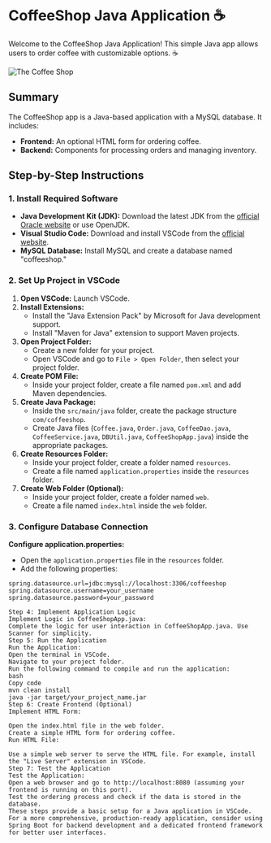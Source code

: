 # CoffeeShop Java Application ☕

Welcome to the CoffeeShop Java Application! This simple Java app allows users to order coffee with customizable options. ☕

![The Coffee Shop](TheCoffeeShopJavaWebpageDemo.png)

## Summary

The CoffeeShop app is a Java-based application with a MySQL database. It includes:

- **Frontend:** An optional HTML form for ordering coffee.
- **Backend:** Components for processing orders and managing inventory.

## Step-by-Step Instructions

### 1. Install Required Software

- **Java Development Kit (JDK):** Download the latest JDK from the [official Oracle website](https://www.oracle.com/java/technologies/javase-downloads.html) or use OpenJDK.
- **Visual Studio Code:** Download and install VSCode from the [official website](https://code.visualstudio.com/).
- **MySQL Database:** Install MySQL and create a database named "coffeeshop."

### 2. Set Up Project in VSCode

1. **Open VSCode:** Launch VSCode.
2. **Install Extensions:**
   - Install the "Java Extension Pack" by Microsoft for Java development support.
   - Install "Maven for Java" extension to support Maven projects.
3. **Open Project Folder:**
   - Create a new folder for your project.
   - Open VSCode and go to `File > Open Folder`, then select your project folder.
4. **Create POM File:**
   - Inside your project folder, create a file named `pom.xml` and add Maven dependencies.
5. **Create Java Package:**
   - Inside the `src/main/java` folder, create the package structure `com/coffeeshop`.
   - Create Java files (`Coffee.java`, `Order.java`, `CoffeeDao.java`, `CoffeeService.java`, `DBUtil.java`, `CoffeeShopApp.java`) inside the appropriate packages.
6. **Create Resources Folder:**
   - Inside your project folder, create a folder named `resources`.
   - Create a file named `application.properties` inside the `resources` folder.
7. **Create Web Folder (Optional):**
   - Inside your project folder, create a folder named `web`.
   - Create a file named `index.html` inside the `web` folder.

### 3. Configure Database Connection

**Configure application.properties:**

- Open the `application.properties` file in the `resources` folder.
- Add the following properties:

```properties
spring.datasource.url=jdbc:mysql://localhost:3306/coffeeshop
spring.datasource.username=your_username
spring.datasource.password=your_password

Step 4: Implement Application Logic
Implement Logic in CoffeeShopApp.java:
Complete the logic for user interaction in CoffeeShopApp.java. Use Scanner for simplicity.
Step 5: Run the Application
Run the Application:
Open the terminal in VSCode.
Navigate to your project folder.
Run the following command to compile and run the application:
bash
Copy code
mvn clean install
java -jar target/your_project_name.jar
Step 6: Create Frontend (Optional)
Implement HTML Form:

Open the index.html file in the web folder.
Create a simple HTML form for ordering coffee.
Run HTML File:

Use a simple web server to serve the HTML file. For example, install the "Live Server" extension in VSCode.
Step 7: Test the Application
Test the Application:
Open a web browser and go to http://localhost:8080 (assuming your frontend is running on this port).
Test the ordering process and check if the data is stored in the database.
These steps provide a basic setup for a Java application in VSCode. For a more comprehensive, production-ready application, consider using Spring Boot for backend development and a dedicated frontend framework for better user interfaces.
